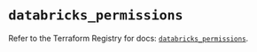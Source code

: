 # `databricks_permissions`

Refer to the Terraform Registry for docs: [`databricks_permissions`](https://registry.terraform.io/providers/databricks/databricks/1.82.0/docs/resources/permissions).
